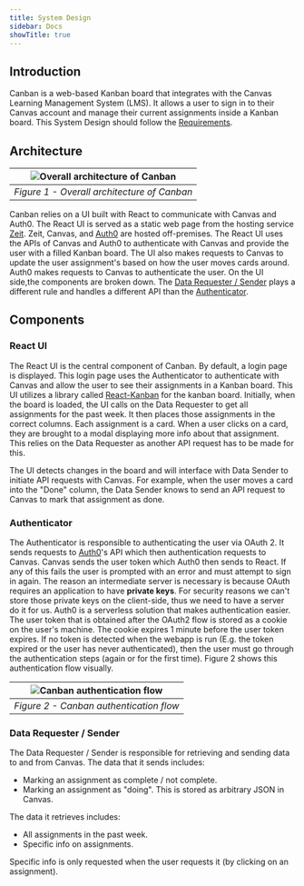 ```yaml
---
title: System Design
sidebar: Docs
showTitle: true
---
```


## Introduction

Canban is a web-based Kanban board that integrates with the Canvas Learning Management System (LMS).
It allows a user to sign in to their Canvas account and manage their current assignments inside a Kanban board. This
System Design should follow the [Requirements](/docs/canban/requirements).

## Architecture

| ![Overall architecture of Canban](https://i.ibb.co/X3fHsLz/System-Design-Canban.png) |
| :----------------------------------------------------------------------------------: |
|                     _Figure 1 - Overall architecture of Canban_                      |

Canban relies on a UI built with React to communicate with Canvas and Auth0. The React UI is served as a static web page
from the hosting service [Zeit](https://zeit.co/). Zeit, Canvas, and [Auth0](https://auth0.com/) are hosted off-premises.
The React UI uses the APIs of Canvas and Auth0 to authenticate with Canvas and provide the user with a filled Kanban board.
The UI also makes requests to Canvas to update the user assignment's based on how the user moves cards around. Auth0 makes
requests to Canvas to authenticate the user. On the UI side,the components are broken down. The [Data Requester / Sender](#data-requester--sender)
plays a different rule and handles a different API than the [Authenticator](#authenticator).

## Components

### React UI

The React UI is the central component of Canban. By default, a login page is displayed.
This login page uses the Authenticator to authenticate with Canvas and allow the user to see their assignments in a
Kanban board. This UI utilizes a library called [React-Kanban](https://github.com/lourenci/react-kanban) for the kanban board.
Initially, when the board is loaded, the UI calls on the Data Requester to get all assignments for the past week. It then
places those assignments in the correct columns. Each assignment is a card. When a user clicks on a card, they are brought
to a modal displaying more info about that assignment. This relies on the Data Requester as another API request has to
be made for this.

The UI detects changes in the board and will interface with Data Sender to initiate API requests with Canvas. For example,
when the user moves a card into the "Done" column, the Data Sender knows to send an API request to Canvas to mark that
assignment as done.

### Authenticator

The Authenticator is responsible to authenticating the user via OAuth 2. It sends requests to [Auth0](https://auth0.com/)'s API which then
authentication requests to Canvas.
Canvas sends the user token which Auth0 then sends to React. If any of this fails the user is prompted with an error and
must attempt to sign in again. The reason an intermediate server is necessary is because OAuth requires an application to have
**private keys**. For security reasons we can't store those private keys on the client-side, thus we need to have a server
do it for us. Auth0 is a serverless solution that makes authentication easier. The user token that is obtained after the
OAuth2 flow is stored as a cookie on the user's machine. The cookie expires 1 minute before the user token expires. If no
token is detected when the webapp is run (E.g. the token expired or the user has never authenticated), then the user must
go through the authentication steps (again or for the first time). Figure 2 shows this authentication flow visually.

| ![Canban authentication flow](https://i.ibb.co/KjPmPzQ/Auth-flow.png) |
| :-------------------------------------------------------------------: |
|                _Figure 2 - Canban authentication flow_                |

### Data Requester / Sender

The Data Requester / Sender is responsible for retrieving and sending data to and from Canvas.
The data that it sends includes:

- Marking an assignment as complete / not complete.
- Marking an assignment as "doing". This is stored as arbitrary JSON in Canvas.

The data it retrieves includes:

- All assignments in the past week.
- Specific info on assignments.

Specific info is only requested when the user requests it (by clicking on an assignment).
